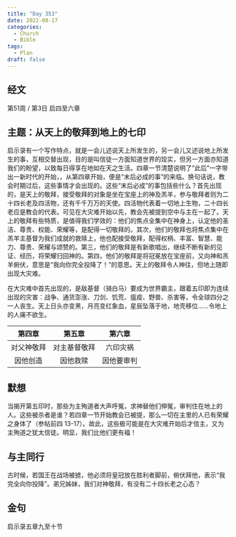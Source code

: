 ```yaml
---
title: "Day 353"
date: 2022-08-17
categories:
  - Church
  - Bible
tags:
  - Plan
draft: false
---
```


## 经文
第51周 / 第3日 启四至六章

## 主题：从天上的敬拜到地上的七印
启示录有一个写作特点，就是一会儿述说天上所发生的，另一会儿又述说地上所发生的事，互相交替出现，目的是叫信徒一方面知道世界的现实，但另一方面亦知道我们的盼望，以致每日得享在地如在天之生活。四章一节清楚说明了“此后”一字带出一新时代的开始，，从第四章开始，便是“末后必成的事”的来临。换句话说，教会时期过后，这些事情才会出现的。这些“末后必成”的事包括些什么？首先出现的，是天上的敬拜，接受敬拜的对象是坐在宝座上的神及羔羊，参与敬拜者则为二十四长老及四活物，还有千千万万的天使。四活物代表着一切地上生物，二十四长老应是教会的代表。可见在大灾难开始以先，教会先被提到空中与主在一起了。天上的敬拜有些特质，是值得我们学效的：他们的焦点全集中在神身上，认定他的圣洁、尊贵、权能、荣耀等，是配得一切敬拜的。其次，他们的敬拜也将焦点集中在羔羊主基督为我们成就的救赎上，他也配接受敬拜，配得权柄、丰富、智慧、能力、尊贵、荣耀与颂赞的。第三，他们的敬拜是有新歌唱出，继续不断有新的见证、经历，将荣耀归回神的。第四，他们的敬拜是将冠冕放在宝座前，又向神和羔羊俯伏，意思是“我向你完全投降了！”的意思。天上的敬拜令人神往，但地上随即出现大灾难。

在大灾难中首先出现的，是敌基督（骑白马）要成为世界霸主，跟着五印即为连续出现的灾害：战争、通货澎涨、刀剑、饥荒、瘟疫、野兽、杀害等，令全球四分之一人丧生。天上日头亦变黑，月亮变红象血，星辰坠落于地，地壳移位……令地上的人痛不欲生。

|   第四章   |   第五章    |   第六章   |
|:-------:|:--------:|:-------:|
|  对父神敬拜  |  对主基督敬拜  |  六印灾祸   |
|  因他创造   |   因他救赎   |  因他要审判  |

## 默想
当揭开第五印时，那些为主殉道者大声呼冤，求神替他们伸冤，审判住在地上的人。这些被杀者是谁？若四章一节开始教会已被提，那么一切在主里的人已有荣耀之身体了（参帖前四   13-17）。故此，这些极可能是在大灾难开始后才信主，又为主殉道之犹太信徒。明显，我们比他们更有福！

## 与主同行
古时候，若国王在战场被掳，他必须将皇冠放在胜利者脚前，俯伏拜他，表示“我完全向你投降”。弟兄姊妹，我们对神敬拜，有没有二十四长老之心态？

## 金句
启示录五章九至十节

[comment]: <> (## 附录)

